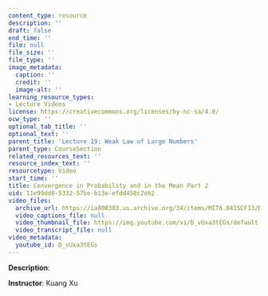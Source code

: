 ```yaml
---
content_type: resource
description: ''
draft: false
end_time: ''
file: null
file_size: ''
file_type: ''
image_metadata:
  caption: ''
  credit: ''
  image-alt: ''
learning_resource_types:
- Lecture Videos
license: https://creativecommons.org/licenses/by-nc-sa/4.0/
ocw_type: ''
optional_tab_title: ''
optional_text: ''
parent_title: 'Lecture 19: Weak Law of Large Numbers'
parent_type: CourseSection
related_resources_text: ''
resource_index_text: ''
resourcetype: Video
start_time: ''
title: Convergence in Probability and in the Mean Part 2
uid: 11e99dd6-5332-57be-b13e-efdd458c2eb2
video_files:
  archive_url: https://ia800303.us.archive.org/34/items/MIT6.041SCF13/MIT6_041SCF13_No32_Rec20_P2_ConvgProb1_Partef_300k.mp4
  video_captions_file: null
  video_thumbnail_file: https://img.youtube.com/vi/D_vUxa3tEGs/default.jpg
  video_transcript_file: null
video_metadata:
  youtube_id: D_vUxa3tEGs
---
```

**Description**:

**Instructor**: Kuang Xu